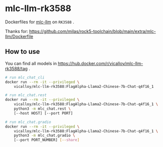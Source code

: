 # mlc-llm-rk3588

Dockerfiles for [mlc-llm](https://github.com/mlc-ai/mlc-llm) on `RK3588` .

Thanks for: <https://github.com/milas/rock5-toolchain/blob/main/extra/mlc-llm/Dockerfile>

## How to use

You can find all models in <https://hub.docker.com/r/vicalloy/mlc-llm-rk3588/tag> .

```bash
# run mlc_chat_cli
docker run --rm -it --privileged \
    vicalloy/mlc-llm-rk3588:FlagAlpha-Llama2-Chinese-7b-Chat-q4f16_1

# run mlc_chat.rest
docker run --rm -it --privileged \
    vicalloy/mlc-llm-rk3588:FlagAlpha-Llama2-Chinese-7b-Chat-q4f16_1 \
    python3 -m mlc_chat.rest \
    [--host HOST] [--port PORT]

# run mlc_chat.gradio
docker run --rm -it --privileged \
    vicalloy/mlc-llm-rk3588:FlagAlpha-Llama2-Chinese-7b-Chat-q4f16_1 \
    python3 -m mlc_chat.gradio \
    [--port PORT_NUMBER] [--share]
```
